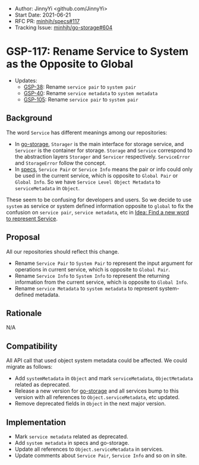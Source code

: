 - Author: JinnyYi <github.com/JinnyYi>
- Start Date: 2021-06-21
- RFC PR: [minhjh/specs#117](https://github.com/minhjh/specs/issues/117)
- Tracking Issue: [minhjh/go-storage#604](https://github.com/minhjh/go-storage/issues/604)

# GSP-117: Rename Service to System as the Opposite to Global

- Updates:
    - [GSP-38](./38-service-pair-naming-style.md): Rename `service pair` to `system pair`
    - [GSP-40](./40-unify-object-metadata.md): Rename `service metadata` to `system metadata`
    - [GSP-105](./105-trim-service-pair-prefix.md): Rename `service pair` to `system pair`

## Background

The word `Service` has different meanings among our repositories:

- In [go-storage], `Storager` is the main interface for storage service, and `Servicer` is the container for storage. `Storage` and `Service` correspond to the abstraction layers `Storager` and `Servicer` respectively. `ServiceError` and `StorageError` follow the concept.
- In [specs], `Service Pair` or `Service Info` means the pair or info could only be used in the current service, which is opposite to `Global Pair` or `Global Info`. So we have `Service Level Object Metadata` to `serviceMetadata` in `Object`.

These seem to be confusing for developers and users. So we decide to use `system` as service or system defined information opposite to `global` to fix the confusion on `service pair`, `service metadata`, etc in [Idea: Find a new word to represent Service].

## Proposal

All our repositories should reflect this change.

- Rename `Service Pair` to `System Pair` to represent the input argument for operations in current service, which is opposite to `Global Pair`.
- Rename `Service Info` to `System Info` to represent the returning information from the current service, which is opposite to `Global Info`.
- Rename `service Metadata` to `system metadata` to represent system-defined metadata.

## Rationale

N/A

## Compatibility

All API call that used object system metadata could be affected. We could migrate as follows:

- Add `systemMetadata` in `Object` and mark `serviceMetadata`, `ObjectMetadata` related as deprecated.
- Release a new version for [go-storage] and all services bump to this version with all references to `Object.serviceMetadata`, etc updated.
- Remove deprecated fields in `Object` in the next major version.

## Implementation

- Mark `service metadata` related as deprecated.
- Add `system metadata` in specs and go-storage.
- Update all references to `Object.serviceMetadata` in services.
- Update comments about `Service Pair`, `Service Info` and so on in site.


[go-storage]: https://github.com/minhjh/go-storage
[specs]: https://github.com/minhjh/specs
[Idea: Find a new word to represent Service]: https://github.com/minhjh/specs/issues/114
